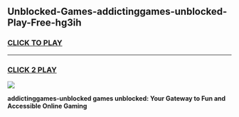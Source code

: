 
## Unblocked-Games-addictinggames-unblocked-Play-Free-hg3ih
<h3>
<a href="https://premium76.site?title=addictinggames-unblocked&ref=21A">CLICK TO PLAY</a></h3>
<hr>

<h3>
<a href="https://premium76.site?title=addictinggames-unblocked&ref=21A">CLICK 2 PLAY</a>
  
</h3>

<a href="https://premium76.site?title=addictinggames-unblocked&ref=21A"><img src="https://clearcache.store/games.png"></a>


**addictinggames-unblocked games unblocked: Your Gateway to Fun and Accessible Online Gaming**
